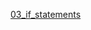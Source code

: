 [03_if_statements](https://colab.research.google.com/drive/1fbr9tU9oUDBMLH9m2uFysfSPStIjH03x?userstoinvite=nh7220869%40gmail.com&sharingaction=manageaccess&role=writer)
